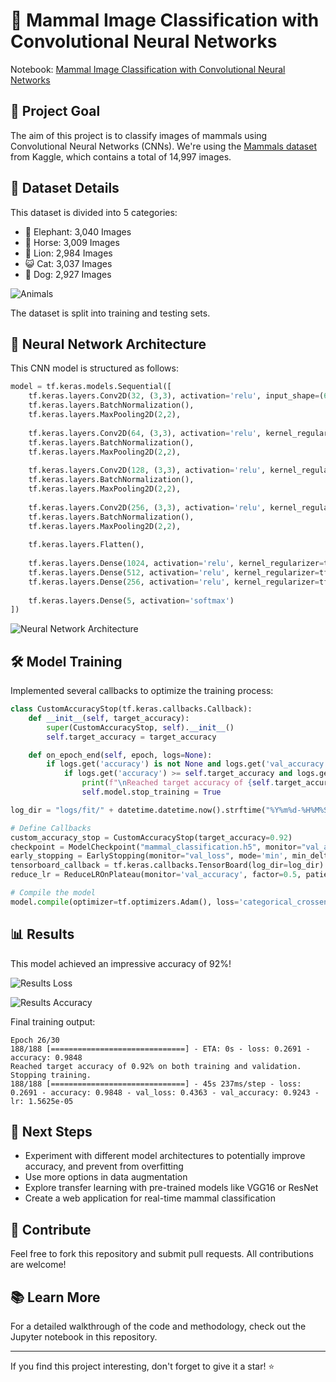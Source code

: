 # 🐾 Mammal Image Classification with Convolutional Neural Networks

Notebook: [Mammal Image Classification with Convolutional Neural Networks](mammal_image_classification_using_cnn_92_acc.ipynb)

## 🎯 Project Goal

The aim of this project is to classify images of mammals using Convolutional Neural Networks (CNNs). We're using the [Mammals dataset](https://www.kaggle.com/datasets/shiv28/animal-5-mammal/data?select=Animal) from Kaggle, which contains a total of 14,997 images.

## 🦁 Dataset Details

This dataset is divided into 5 categories:

- 🐘 Elephant: 3,040 Images
- 🐎 Horse: 3,009 Images
- 🦁 Lion: 2,984 Images
- 😺 Cat: 3,037 Images
- 🐶 Dog: 2,927 Images

![Animals](images/image.png)

The dataset is split into training and testing sets.

## 🧠 Neural Network Architecture

This CNN model is structured as follows:

```python
model = tf.keras.models.Sequential([
    tf.keras.layers.Conv2D(32, (3,3), activation='relu', input_shape=(64,64,3), kernel_regularizer=tf.keras.regularizers.l2(0.01)),
    tf.keras.layers.BatchNormalization(),
    tf.keras.layers.MaxPooling2D(2,2),
    
    tf.keras.layers.Conv2D(64, (3,3), activation='relu', kernel_regularizer=tf.keras.regularizers.l2(0.01)),
    tf.keras.layers.BatchNormalization(),
    tf.keras.layers.MaxPooling2D(2,2),
    
    tf.keras.layers.Conv2D(128, (3,3), activation='relu', kernel_regularizer=tf.keras.regularizers.l2(0.01)),
    tf.keras.layers.BatchNormalization(),
    tf.keras.layers.MaxPooling2D(2,2),
    
    tf.keras.layers.Conv2D(256, (3,3), activation='relu', kernel_regularizer=tf.keras.regularizers.l2(0.01)),
    tf.keras.layers.BatchNormalization(),
    tf.keras.layers.MaxPooling2D(2,2),
    
    tf.keras.layers.Flatten(),
    
    tf.keras.layers.Dense(1024, activation='relu', kernel_regularizer=tf.keras.regularizers.l2(0.01)),
    tf.keras.layers.Dense(512, activation='relu', kernel_regularizer=tf.keras.regularizers.l2(0.01)),
    tf.keras.layers.Dense(256, activation='relu', kernel_regularizer=tf.keras.regularizers.l2(0.01)),
    
    tf.keras.layers.Dense(5, activation='softmax')
])
```

![Neural Network Architecture](images/nn_architecture.png)

## 🛠️ Model Training

Implemented several callbacks to optimize the training process:

```python
class CustomAccuracyStop(tf.keras.callbacks.Callback):
    def __init__(self, target_accuracy):
        super(CustomAccuracyStop, self).__init__()
        self.target_accuracy = target_accuracy

    def on_epoch_end(self, epoch, logs=None):
        if logs.get('accuracy') is not None and logs.get('val_accuracy') is not None:
            if logs.get('accuracy') >= self.target_accuracy and logs.get('val_accuracy') >= self.target_accuracy:
                print(f"\nReached target accuracy of {self.target_accuracy}% on both training and validation. Stopping training.")
                self.model.stop_training = True

log_dir = "logs/fit/" + datetime.datetime.now().strftime("%Y%m%d-%H%M%S")

# Define Callbacks
custom_accuracy_stop = CustomAccuracyStop(target_accuracy=0.92)
checkpoint = ModelCheckpoint("mammal_classification.h5", monitor="val_accuracy", save_weights_only=False , save_best_only=True, mode="max")
early_stopping = EarlyStopping(monitor="val_loss", mode='min', min_delta=0.1, patience=10, restore_best_weights=True)
tensorboard_callback = tf.keras.callbacks.TensorBoard(log_dir=log_dir)
reduce_lr = ReduceLROnPlateau(monitor='val_accuracy', factor=0.5, patience=2, min_lr=1e-6, verbose=1)

# Compile the model
model.compile(optimizer=tf.optimizers.Adam(), loss='categorical_crossentropy', metrics=['accuracy'])
```

## 📊 Results

This model achieved an impressive accuracy of 92%!

![Results Loss](images/results.png)

![Results Accuracy](images/accuracy.png)

Final training output:
```
Epoch 26/30
188/188 [==============================] - ETA: 0s - loss: 0.2691 - accuracy: 0.9848
Reached target accuracy of 0.92% on both training and validation. Stopping training.
188/188 [==============================] - 45s 237ms/step - loss: 0.2691 - accuracy: 0.9848 - val_loss: 0.4363 - val_accuracy: 0.9243 - lr: 1.5625e-05
```

## 🚀 Next Steps

- Experiment with different model architectures to potentially improve accuracy, and prevent from overfitting
- Use more options in data augmentation
- Explore transfer learning with pre-trained models like VGG16 or ResNet
- Create a web application for real-time mammal classification

## 🤝 Contribute

Feel free to fork this repository and submit pull requests. All contributions are welcome!

## 📚 Learn More

For a detailed walkthrough of the code and methodology, check out the Jupyter notebook in this repository.

---

If you find this project interesting, don't forget to give it a star! ⭐